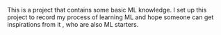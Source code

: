This is a project that contains some basic ML knowledge. 
I set up this project to record my process of learning ML and hope someone can get inspirations from it , who are also ML starters.
